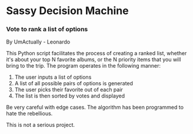 # Sassy Decision Machine

### Vote to rank a list of options

By UmActually - Leonardo

This Python script facilitates the process of creating a ranked list, whether it's about your top N favorite albums, or the N priority items that you will bring to the trip. The program operates in the following manner:

1. The user inputs a list of options
2. A list of all possible pairs of options is generated
3. The user picks their favorite out of each pair
4. The list is then sorted by votes and displayed

Be very careful with edge cases. The algorithm has been programmed to hate the rebellious.

This is not a serious project.
